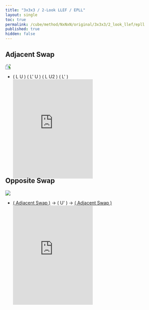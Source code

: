 ```yaml
---
title: "3x3x3 / 2-Look LLEF / EPLL"
layout: single
toc: true
permalink: /cube/method/NxNxN/original/3x3x3/2_look_llef/epll
published: true
hidden: false
---
```


<head>
  <base target="_blank">
  <style>
    .iframe-wrapper {
      overflow      : hidden;
      margin-bottom : -35px;
    }
    iframe {
      width         : 250px;
      height        : 330px;
      margin-top    : -20px;
      border        : none;
    }
    img {
      max-width:100px;
    }
  </style>
</head>



## Adjacent Swap

<a href="https://logiqx.github.io/cubing-algs/html/2lllef.html#case-Adj">
  <img src="https://www.speedsolving.com/wiki/images/f/fc/LLE_OA.jpg" style="transform:rotate(-90deg)">
</a>

- ( L U ) ( L' U ) ( L U2 ) ( L' )
  <div class="iframe-wrapper">
    <iframe
      scrolling="no"
      src="https://ruwix.com/widget/3d/?alg=L%20U%20L'%20U%20L%20U2%20L'&colored=U*/em&solved=U-&hover=9&speed=500&flags=canvas"
    ></iframe>
  </div>



## Opposite Swap

<a href="https://logiqx.github.io/cubing-algs/html/2lllef.html#case-Opp">
  <img src="https://www.speedsolving.com/wiki/images/3/3a/LLE_OO.jpg">
</a>

- [( Adjacent Swap )](#adjacent-swap) -> ( U' ) -> [( Adjacent Swap )](#adjacent-swap)
  <div class="iframe-wrapper">
    <iframe
      scrolling="no"
      src="https://ruwix.com/widget/3d/?alg=L%20U%20L'%20U%20L%20U2%20L'%20U'%20L%20U%20L'%20U%20L%20U2%20L'&colored=U*/em&solved=U-&hover=9&speed=500&flags=canvas"
    ></iframe>
  </div>
